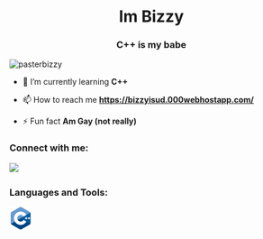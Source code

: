 <h1 align="center">Im Bizzy</h1>
<h3 align="center">C++ is my babe</h3>

<p align="left"> <img src="https://komarev.com/ghpvc/?username=pasterbizzy&label=Profile%20views&color=0e75b6&style=flat" alt="pasterbizzy" /> </p>

- 🌱 I’m currently learning **C++**

- 📫 How to reach me **https://bizzyisud.000webhostapp.com/**

- ⚡ Fun fact **Am Gay (not really)**

<h3 align="left">Connect with me:</h3>
<p align="left">
</p>
<img src="https://lanyard.cnrad.dev/api/1067925850667888740?bg=0d1117&borderRadius="/>
<h3 align="left">Languages and Tools:</h3>
<p align="left"> <a href="https://www.w3schools.com/cpp/" target="_blank" rel="noreferrer"> <img src="https://raw.githubusercontent.com/devicons/devicon/master/icons/cplusplus/cplusplus-original.svg" alt="cplusplus" width="40" height="40"/> </a> </p>
